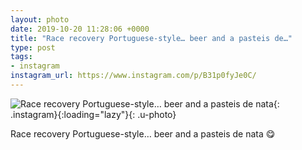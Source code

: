 ```yaml
---
layout: photo
date: 2019-10-20 11:28:06 +0000
title: "Race recovery Portuguese-style… beer and a pasteis de…"
type: post
tags:
- instagram
instagram_url: https://www.instagram.com/p/B31p0fyJe0C/
---
```


![Race recovery Portuguese-style… beer and a pasteis de nata](https://gonefora.run/img/B31p0fyJe0C.jpg){: .instagram}{:loading="lazy"}{: .u-photo}

Race recovery Portuguese-style… beer and a pasteis de nata 😋
